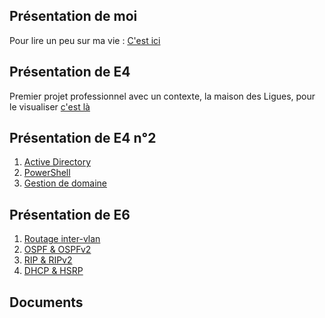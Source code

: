 ## Présentation de moi

Pour lire un peu sur ma vie : [C'est ici](moi/moi.md)

## Présentation de E4

Premier projet professionnel avec un contexte, la maison des Ligues, pour le visualiser [c'est là](e4ipsec/e4ipsec.md)

## Présentation de E4 n°2

1. [Active Directory](windowsserver/ad.md)
2. [PowerShell](windowsserver/powershell.md)
3. [Gestion de domaine](windowsserver/gestionad.md)


## Présentation de E6

1. [Routage inter-vlan](cisco/intervlan.md)
2. [OSPF & OSPFv2](cisco/ospf.md)
3. [RIP & RIPv2](cisco/rip.md)
4. [DHCP & HSRP](cisco/dhcphsrp.md)


## Documents

